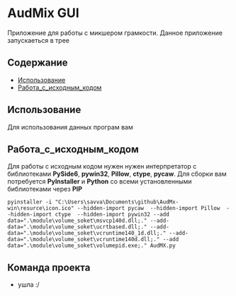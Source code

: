# AudMix GUI
Приложение для работы с микшером грамкости. Данное приложение запускаеться в трее

## Содержание
- [Использование](#использование)
- [Работа_с_исходным_кодом](#Работа_с_исходным_кодом)

## Использование
Для использования данных програм вам 
## Работа_с_исходным_кодом
Для работы с исходным кодом нужен нужен интерпретатор с библиотеками **PySide6**, **pywin32**, **Pillow**, **ctype**, **pycaw**. 
Для сборки вам потребуется **PyInstaller** и **Python** со всеми установленными библиотеками через **PIP**

 ```pyinstaller -i "C:\Users\savva\Documents\github\AudMx-win\resurce\icon.ico" --hidden-import pycaw  --hidden-import Pillow  --hidden-import ctype  --hidden-import pywin32 --add data=".\module\volume_soket\msvcp140d.dll;." --add-data=".\module\volume_soket\ucrtbased.dll;." --add-data=".\module\volume_soket\vcruntime140_1d.dll;." --add-data=".\module\volume_soket\vcruntime140d.dll;." --add data=".\module\volume_soket\volumepid.exe;." AudMX.py```

## Команда проекта
 - ушла :/
